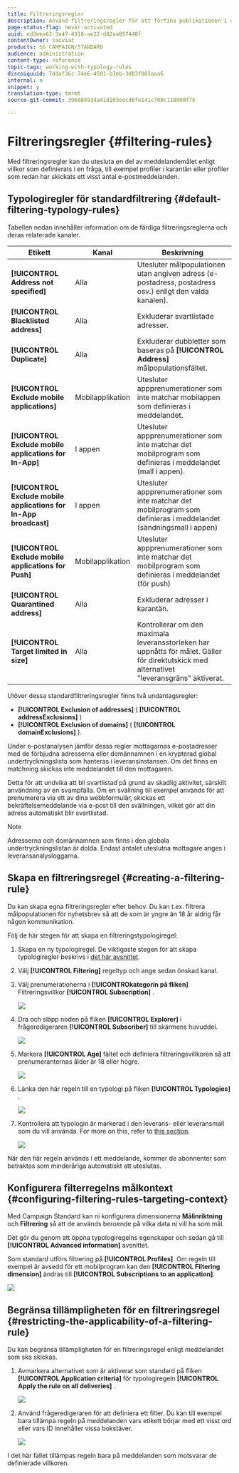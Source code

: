 ```yaml
---
title: Filtreringsregler
description: Använd filtreringsregler för att förfina publikationen i dina meddelanden.
page-status-flag: never-activated
uuid: ed3eea62-3a47-4318-ae22-d82aa857448f
contentOwner: sauviat
products: SG_CAMPAIGN/STANDARD
audience: administration
content-type: reference
topic-tags: working-with-typology-rules
discoiquuid: 7ddaf36c-74e6-4501-b3eb-3d03f005aaa6
internal: n
snippet: y
translation-type: tm+mt
source-git-commit: 396084934a41d103eecd6fe141c700c118000f75

---
```



# Filtreringsregler {#filtering-rules}

Med filtreringsregler kan du utesluta en del av meddelandemålet enligt villkor som definierats i en fråga, till exempel profiler i karantän eller profiler som redan har skickats ett visst antal e-postmeddelanden.

## Typologiregler för standardfiltrering {#default-filtering-typology-rules}

Tabellen nedan innehåller information om de färdiga filtreringsreglerna och deras relaterade kanaler.

| Etikett | Kanal | Beskrivning |
---------|----------|---------
| **[!UICONTROL Address not specified]** | Alla | Utesluter målpopulationen utan angiven adress (e-postadress, postadress osv.) enligt den valda kanalen). |
| **[!UICONTROL Blacklisted address]** | Alla | Exkluderar svartlistade adresser. |
| **[!UICONTROL Duplicate]** | Alla | Exkluderar dubbletter som baseras på **[!UICONTROL Address]** målpopulationsfältet. |
| **[!UICONTROL Exclude mobile applications]** | Mobilapplikation | Utesluter appprenumerationer som inte matchar mobilappen som definieras i meddelandet. |
| **[!UICONTROL Exclude mobile applications for In-App]** | I appen | Utesluter appprenumerationer som inte matchar det mobilprogram som definieras i meddelandet (mall i appen). |
| **[!UICONTROL Exclude mobile applications for In-App broadcast]** | I appen | Utesluter appprenumerationer som inte matchar det mobilprogram som definieras i meddelandet (sändningsmall i appen) |
| **[!UICONTROL Exclude mobile applications for Push]** | Mobilapplikation | Utesluter appprenumerationer som inte matchar det mobilprogram som definieras i meddelandet (för push) |
| **[!UICONTROL Quarantined address]** | Alla | Exkluderar adresser i karantän. |
| **[!UICONTROL Target limited in size]** | Alla | Kontrollerar om den maximala leveransstorleken har uppnåtts för målet. Gäller för direktutskick med alternativet &quot;leveransgräns&quot; aktiverat. |

Utöver dessa standardfiltreringsregler finns två undantagsregler:

* **[!UICONTROL Exclusion of addresses]** ( **[!UICONTROL addressExclusions]** )
* **[!UICONTROL Exclusion of domains]** ( **[!UICONTROL domainExclusions]** ).

Under e-postanalysen jämför dessa regler mottagarnas e-postadresser med de förbjudna adresserna eller domännamnen i en krypterad global undertryckningslista som hanteras i leveransinstansen. Om det finns en matchning skickas inte meddelandet till den mottagaren.

Detta för att undvika att bli svartlistad på grund av skadlig aktivitet, särskilt användning av en svampfälla. Om en svällning till exempel används för att prenumerera via ett av dina webbformulär, skickas ett bekräftelsemeddelande via e-post till den svällningen, vilket gör att din adress automatiskt blir svartlistad.

>[!NOTE]
>
>Adresserna och domännamnen som finns i den globala undertryckningslistan är dolda. Endast antalet uteslutna mottagare anges i leveransanalysloggarna.

## Skapa en filtreringsregel {#creating-a-filtering-rule}

Du kan skapa egna filtreringsregler efter behov. Du kan t.ex. filtrera målpopulationen för nyhetsbrev så att de som är yngre än 18 år aldrig får någon kommunikation.

Följ de här stegen för att skapa en filtreringstypologiregel:

1. Skapa en ny typologiregel. De viktigaste stegen för att skapa typologiregler beskrivs i [det här avsnittet](../../sending/using/managing-typology-rules.md).

1. Välj **[!UICONTROL Filtering]** regeltyp och ange sedan önskad kanal.

1. Välj prenumerationerna i **[!UICONTROkategorin på fliken]** Filtreringsvillkor **[!UICONTROL Subscription]** .

   ![](assets/typology_create-rule-subscription.png)

1. Dra och släpp noden på fliken **[!UICONTROL Explorer]** i frågeredigeraren **[!UICONTROL Subscriber]** till skärmens huvuddel.

   ![](assets/typology_create-rule-subscriber.png)

1. Markera **[!UICONTROL Age]** fältet och definiera filtreringsvillkoren så att prenumeranternas ålder är 18 eller högre.

   ![](assets/typology_create-rule-age.png)

1. Länka den här regeln till en typologi på fliken **[!UICONTROL Typologies]** .

   ![](assets/typology_create-rule-typology.png)

1. Kontrollera att typologin är markerad i den leverans- eller leveransmall som du vill använda. For more on this, refer to [this section](../../sending/using/managing-typologies.md#applying-typologies-to-messages).

   ![](assets/typology_template.png)

När den här regeln används i ett meddelande, kommer de abonnenter som betraktas som minderåriga automatiskt att uteslutas.

## Konfigurera filterregelns målkontext {#configuring-filtering-rules-targeting-context}

Med Campaign Standard kan ni konfigurera dimensionerna **Målinriktning** och **Filtrering** så att de används beroende på vilka data ni vill ha som mål.

Det gör du genom att öppna typologiregelns egenskaper och sedan gå till **[!UICONTROL Advanced information]** avsnittet.

Som standard utförs filtrering på **[!UICONTROL Profiles]**. Om regeln till exempel är avsedd för ett mobilprogram kan den **[!UICONTROL Filtering dimension]** ändras till **[!UICONTROL Subscriptions to an application]**.

![](assets/typology_rule-order_2.png)

## Begränsa tillämpligheten för en filtreringsregel {#restricting-the-applicability-of-a-filtering-rule}

Du kan begränsa tillämpligheten för en filtreringsregel enligt meddelandet som ska skickas.

1. Avmarkera alternativet som är aktiverat som standard på fliken **[!UICONTROL Application criteria]** för typologiregeln **[!UICONTROL Apply the rule on all deliveries]** .

   ![](assets/typology_limit.png)

1. Använd frågeredigeraren för att definiera ett filter. Du kan till exempel bara tillämpa regeln på meddelanden vars etikett börjar med ett visst ord eller vars ID innehåller vissa bokstäver.

   ![](assets/typology_limit-rule.png)

I det här fallet tillämpas regeln bara på meddelanden som motsvarar de definierade villkoren.
